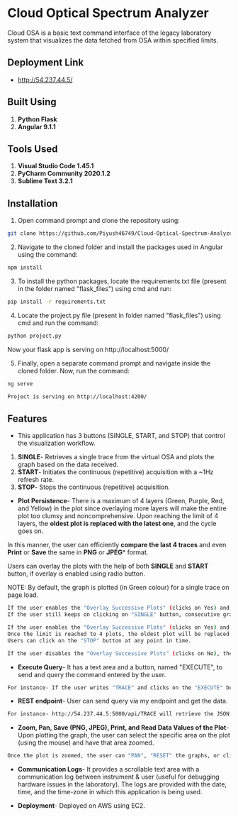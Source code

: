 # Cloud Optical Spectrum Analyzer

Cloud OSA is a basic text command interface of the legacy laboratory system that visualizes the data fetched from OSA within specified limits.

## Deployment Link

* http://54.237.44.5/

## Built Using 

1. **Python Flask**
2. **Angular 9.1.1**

## Tools Used

1. **Visual Studio Code 1.45.1**
2. **PyCharm Community 2020.1.2**
3.  **Sublime Text 3.2.1**

## Installation

1. Open command prompt and clone the repository using:
```bash
git clone https://github.com/Piyush46749/Cloud-Optical-Spectrum-Analyzer.git
```
2. Navigate to the cloned folder and install the packages used in Angular using the command:
```bash
npm install
```
3. To install the python packages, locate the requirements.txt file (present in the folder named "flask_files") using cmd and run:
```bash
pip install -r requirements.txt
```
4. Locate the project.py file (present in folder named "flask_files") using cmd and run the command:
```bash
python project.py
```
Now your flask app is serving on http://localhost:5000/

5. Finally, open a separate command prompt and navigate inside the cloned folder. Now, run the command:
```bash
ng serve
```
```bash
Project is serving on http://localhost:4200/
```

## Features

* This application has 3 buttons (SINGLE, START, and STOP) that control the visualization workflow. 
1. **SINGLE**- Retrieves a single trace from the virtual OSA and plots the graph based on the data received.
2. **START**- Initiates the continuous (repetitive) acquisition with a ~1Hz refresh rate.
3. **STOP**- Stops the continuous (repetitive) acquisition.

* **Plot Persistence**- There is a maximum of 4 layers (Green, Purple, Red, and Yellow) in the plot since overlaying more layers will make the entire plot too clumsy and noncomprehensive. 
Upon reaching the limit of 4 layers, the **oldest plot is replaced with the latest one**, and the cycle goes on.

In this manner, the user can efficiently **compare the last 4 traces** and even **Print** or **Save** the same in **PNG** or **JPEG*** format.

Users can overlay the plots with the help of both **SINGLE** and **START** button, if overlay is enabled using radio button.

NOTE: By default, the graph is plotted (in Green colour) for a single trace on page load.

```bash
If the user enables the "Overlay Successive Plots" (clicks on Yes) and then clicks on the "SINGLE" button, then the graph with the "Purple" colour will be plotted on top of the previous one.
If the user still keeps on clicking on "SINGLE" button, consecutive graphs will be plotted with different colours (Red and Yellow) on each click.
```

```bash
If the user enables the "Overlay Successive Plots" (clicks on Yes) and then clicks on the "START" button, each second, a new graph will be plotted on top of the previous one. 
Once the limit is reached to 4 plots, the oldest plot will be replaced by the latest one.
Users can click on the "STOP" button at any point in time.
```

```bash
If the user disables the "Overlay Successive Plots" (clicks on No), then "SINGLE" and "START" buttons will behave normally, that is, each time a new graph will be plotted with "Green" colour.
```

* **Execute Query**- It has a text area and a button, named "EXECUTE", to send and query the command entered by the user.

```bash
For instance- If the user writes "TRACE" and clicks on the "EXECUTE" button, the data is fetched and displayed in the scrollable area.
```
* **REST endpoint**- User can send query via my endpoint and get the data.

```bash
For instance- http://54.237.44.5:5000/api/TRACE will retrieve the JSON response.
```

* **Zoom, Pan, Save (PNG, JPEG), Print, and Read Data Values of the Plot**- Upon plotting the graph, the user can select the specific area on the plot (using the mouse) and have that area zoomed. 

```bash
Once the plot is zoomed, the user can "PAN", "RESET" the graphs, or click on "More Options" button (top-right of the plot) to "PRINT", or "SAVE" the plot in "JPEG" or "PNG" format.
```

* **Communication Logs**- It provides a scrollable text area with a communication log between instrument & user (useful for debugging hardware issues in the laboratory).
The logs are provided with the date, time, and the time-zone in which this application is being used.

* **Deployment**- Deployed on AWS using EC2.
